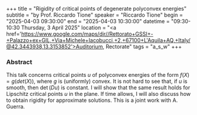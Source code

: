 +++
title = "Rigidity of critical points of degenerate polyconvex energies"
subtitle = "by Prof. Riccardo Tione"
speaker = "Riccardo Tione"
begin = "2025-04-03 09:30:00"
end = "2025-04-03 10:30:00"
datetime = "09:30-10:30 Thursday, 3 April 2025"
location = "<a href='https://www.google.com/maps/dir//Rettorato+GSSI+-+Palazzo+ex+GIL,+Via+Michele+Iacobucci,+2,+67100+L'Aquila+AQ,+Italy/@42.3443938,13.3153852'>Auditorium, Rectorate</a>"
tags = "a_s_w"
+++

### Abstract
This talk concerns critical points $u$ of polyconvex energies of the form $f(X) = g(det(X))$, where $g$ is (uniformly) convex. It is not hard to see that, if $u$ is smooth, then $\det(Du)$ is constant. I will show that the same result holds for Lipschitz critical points $u$ in the plane. If time allows, I will also discuss how to obtain rigidity for approximate solutions. This is a joint work with A. Guerra.
